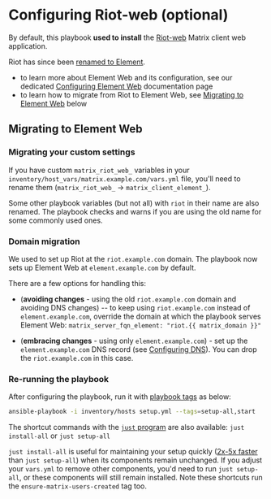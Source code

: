 <!--
SPDX-FileCopyrightText: 2024 MDAD Team and contributors

SPDX-License-Identifier: AGPL-3.0-or-later
-->

# Configuring Riot-web (optional)

By default, this playbook **used to install** the [Riot-web](https://github.com/element-hq/riot-web) Matrix client web application.

Riot has since been [renamed to Element](https://element.io/blog/welcome-to-element/).

- to learn more about Element Web and its configuration, see our dedicated [Configuring Element Web](configuring-playbook-client-element-web.md) documentation page
- to learn how to migrate from Riot to Element Web, see [Migrating to Element Web](#migrating-to-element-web) below

## Migrating to Element Web

### Migrating your custom settings

If you have custom `matrix_riot_web_` variables in your `inventory/host_vars/matrix.example.com/vars.yml` file, you'll need to rename them (`matrix_riot_web_` -> `matrix_client_element_`).

Some other playbook variables (but not all) with `riot` in their name are also renamed. The playbook checks and warns if you are using the old name for some commonly used ones.

### Domain migration

We used to set up Riot at the `riot.example.com` domain. The playbook now sets up Element Web at `element.example.com` by default.

There are a few options for handling this:

- (**avoiding changes** - using the old `riot.example.com` domain and avoiding DNS changes) -- to keep using `riot.example.com` instead of `element.example.com`, override the domain at which the playbook serves Element Web: `matrix_server_fqn_element: "riot.{{ matrix_domain }}"`

- (**embracing changes** - using only `element.example.com`) - set up the `element.example.com` DNS record (see [Configuring DNS](configuring-dns.md)). You can drop the `riot.example.com` in this case.

### Re-running the playbook

After configuring the playbook, run it with [playbook tags](playbook-tags.md) as below:

<!-- NOTE: let this conservative command run (instead of install-all) to make it clear that failure of the command means something is clearly broken. -->
```sh
ansible-playbook -i inventory/hosts setup.yml --tags=setup-all,start
```

The shortcut commands with the [`just` program](just.md) are also available: `just install-all` or `just setup-all`

`just install-all` is useful for maintaining your setup quickly ([2x-5x faster](../CHANGELOG.md#2x-5x-performance-improvements-in-playbook-runtime) than `just setup-all`) when its components remain unchanged. If you adjust your `vars.yml` to remove other components, you'd need to run `just setup-all`, or these components will still remain installed. Note these shortcuts run the `ensure-matrix-users-created` tag too.
